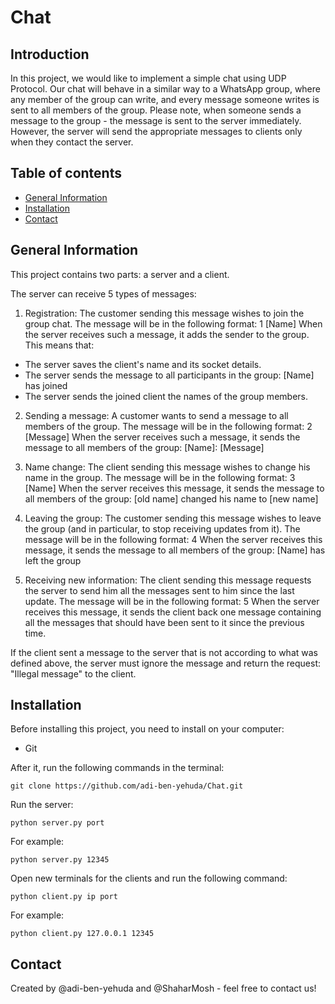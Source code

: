 # Chat

## Introduction
In this project, we would like to implement a simple chat using UDP Protocol. Our chat will behave in a similar way to a WhatsApp group, where any member of the group can write, and every message someone writes is sent to all members of the group. Please note, when someone sends a message to the group - the message is sent to the server immediately. However, the server will send the appropriate messages to clients only when they contact the server.

## Table of contents
* [General Information](#general-information)
* [Installation](#installation)
* [Contact](#Contact)

## General Information
This project contains two parts: a server and a client.

The server can receive 5 types of messages:
1. Registration: The customer sending this message wishes to join the group chat. The message will be in the following format: 1 [Name]
When the server receives such a message, it adds the sender to the group. This means that:
* The server saves the client's name and its socket details.
* The server sends the message to all participants in the group: [Name] has joined
* The server sends the joined client the names of the group members.

2. Sending a message: A customer wants to send a message to all members of the group. The message will be in the following format: 2 [Message]
When the server receives such a message, it sends the message to all members of the group: [Name]: [Message]

3. Name change: The client sending this message wishes to change his name in the group. The message will be in the following format: 3 [Name]
When the server receives this message, it sends the message to all members of the group: [old name] changed his name to [new name]

4. Leaving the group: The customer sending this message wishes to leave the group (and in particular, to stop receiving updates from it). The message will be in the following format: 4
When the server receives this message, it sends the message to all members of the group: [Name] has left the group

5. Receiving new information: The client sending this message requests the server to send him all the messages sent to him since the last update. The message will be in the following format: 5
When the server receives this message, it sends the client back one message containing all the messages that should have been sent to it since the previous time.

If the client sent a message to the server that is not according to what was defined above, the server must ignore the message and return the request: "Illegal message" to the client.

## Installation
Before installing this project, you need to install on your computer:
* Git

After it, run the following commands in the terminal:

```
git clone https://github.com/adi-ben-yehuda/Chat.git
```
Run the server:
```
python server.py port
```
For example: 
```
python server.py 12345
```
Open new terminals for the clients and run the following command:

```
python client.py ip port
```
For example: 
```
python client.py 127.0.0.1 12345
```

## Contact
Created by @adi-ben-yehuda and @ShaharMosh - feel free to contact us!
